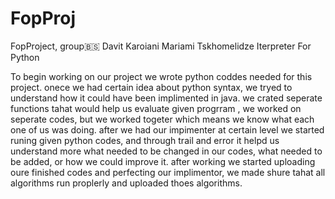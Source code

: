 # FopProj
FopProject, group🇧🇸
Davit Karoiani
Mariami Tskhomelidze
Iterpreter For Python


To begin working on our project we wrote python coddes needed for this project. onece we had certain idea about python syntax,
we tryed to understand how it could have been implimented in java.
we crated seperate functions tahat would help us evaluate given progrram , we worked on seperate codes, but we worked togeter which means we know what each 
one of us was doing. after we had our impimenter at certain level we started runing given python codes, and through trail and error it helpd us understand more what needed to be changed in our codes, what needed to be added, or how we could improve it.
after working we started uploading oure finished codes and perfecting our implimentor, we made shure tahat all algorithms run proplerly and uploaded thoes algorithms. 





